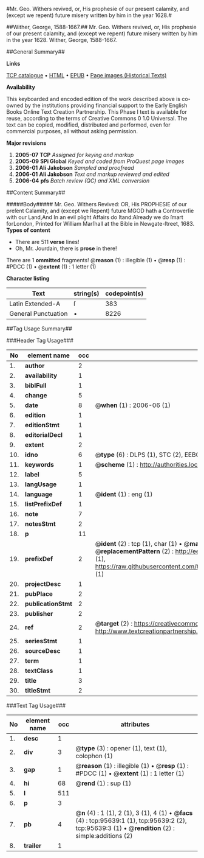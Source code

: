 #Mr. Geo. Withers revived, or, His prophesie of our present calamity, and (except we repent) future misery written by him in the year 1628.#

##Wither, George, 1588-1667.##
Mr. Geo. Withers revived, or, His prophesie of our present calamity, and (except we repent) future misery written by him in the year 1628.
Wither, George, 1588-1667.

##General Summary##

**Links**

[TCP catalogue](http://www.ota.ox.ac.uk/tcp/)  • 
[HTML](http://tei.it.ox.ac.uk/tcp/Texts-HTML/free/A66/A66763.html)  • 
[EPUB](http://tei.it.ox.ac.uk/tcp/Texts-EPUB/free/A66/A66763.epub) • 
[Page images (Historical Texts)](https://data.historicaltexts.jisc.ac.uk/view?pubId=eebo-12930272e&pageId=eebo-12930272e-95639-1)

**Availability**

This keyboarded and encoded edition of the
	       work described above is co-owned by the institutions
	       providing financial support to the Early English Books
	       Online Text Creation Partnership. This Phase I text is
	       available for reuse, according to the terms of Creative
	       Commons 0 1.0 Universal. The text can be copied,
	       modified, distributed and performed, even for
	       commercial purposes, all without asking permission.

**Major revisions**

1. __2005-07__ __TCP__ *Assigned for keying and markup*
1. __2005-09__ __SPi Global__ *Keyed and coded from ProQuest page images*
1. __2006-01__ __Ali Jakobson__ *Sampled and proofread*
1. __2006-01__ __Ali Jakobson__ *Text and markup reviewed and edited*
1. __2006-04__ __pfs__ *Batch review (QC) and XML conversion*

##Content Summary##

#####Body#####
Mr. Geo. Withers Revived: OR, His PROPHESIE of our preſent Calamity, and (except we Repent) future MGOD hath a Controverſie with our Land,And In an evil plight Affairs do ſtand:Already we do ſmart forLondon, Printed for William Marſhall at the Bible in Newgate-ſtreet, 1683.
**Types of content**

  * There are 511 **verse** lines!
  * Oh, Mr. Jourdain, there is **prose** in there!

There are 1 **ommitted** fragments! 
 @__reason__ (1) : illegible (1)  •  @__resp__ (1) : #PDCC (1)  •  @__extent__ (1) : 1 letter (1)

**Character listing**


|Text|string(s)|codepoint(s)|
|---|---|---|
|Latin Extended-A|ſ|383|
|General Punctuation|•|8226|

##Tag Usage Summary##

###Header Tag Usage###

|No|element name|occ|attributes|
|---|---|---|---|
|1.|__author__|2||
|2.|__availability__|1||
|3.|__biblFull__|1||
|4.|__change__|5||
|5.|__date__|8| @__when__ (1) : 2006-06 (1)|
|6.|__edition__|1||
|7.|__editionStmt__|1||
|8.|__editorialDecl__|1||
|9.|__extent__|2||
|10.|__idno__|6| @__type__ (6) : DLPS (1), STC (2), EEBO-CITATION (1), OCLC (1), VID (1)|
|11.|__keywords__|1| @__scheme__ (1) : http://authorities.loc.gov/ (1)|
|12.|__label__|5||
|13.|__langUsage__|1||
|14.|__language__|1| @__ident__ (1) : eng (1)|
|15.|__listPrefixDef__|1||
|16.|__note__|7||
|17.|__notesStmt__|2||
|18.|__p__|11||
|19.|__prefixDef__|2| @__ident__ (2) : tcp (1), char (1)  •  @__matchPattern__ (2) : ([0-9\-]+):([0-9IVX]+) (1), (.+) (1)  •  @__replacementPattern__ (2) : http://eebo.chadwyck.com/downloadtiff?vid=$1&page=$2 (1), https://raw.githubusercontent.com/textcreationpartnership/Texts/master/tcpchars.xml#$1 (1)|
|20.|__projectDesc__|1||
|21.|__pubPlace__|2||
|22.|__publicationStmt__|2||
|23.|__publisher__|2||
|24.|__ref__|2| @__target__ (2) : https://creativecommons.org/publicdomain/zero/1.0/ (1), http://www.textcreationpartnership.org/docs/. (1)|
|25.|__seriesStmt__|1||
|26.|__sourceDesc__|1||
|27.|__term__|1||
|28.|__textClass__|1||
|29.|__title__|3||
|30.|__titleStmt__|2||


###Text Tag Usage###

|No|element name|occ|attributes|
|---|---|---|---|
|1.|__desc__|1||
|2.|__div__|3| @__type__ (3) : opener (1), text (1), colophon (1)|
|3.|__gap__|1| @__reason__ (1) : illegible (1)  •  @__resp__ (1) : #PDCC (1)  •  @__extent__ (1) : 1 letter (1)|
|4.|__hi__|68| @__rend__ (1) : sup (1)|
|5.|__l__|511||
|6.|__p__|3||
|7.|__pb__|4| @__n__ (4) : 1 (1), 2 (1), 3 (1), 4 (1)  •  @__facs__ (4) : tcp:95639:1 (1), tcp:95639:2 (2), tcp:95639:3 (1)  •  @__rendition__ (2) : simple:additions (2)|
|8.|__trailer__|1||
